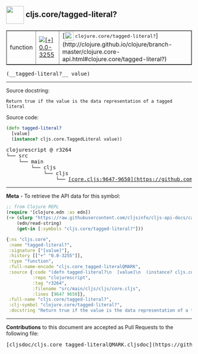 ## <img width="48px" valign="middle" src="http://i.imgur.com/Hi20huC.png"> cljs.core/tagged-literal?

 <table border="1">
<tr>

<td>function</td>
<td><a href="https://github.com/cljsinfo/cljs-api-docs/tree/0.0-3255"><img valign="middle" alt="[+] 0.0-3255" src="https://img.shields.io/badge/+-0.0--3255-lightgrey.svg"></a> </td>
<td>
[<img height="24px" valign="middle" src="http://i.imgur.com/1GjPKvB.png"> <samp>clojure.core/tagged-literal?</samp>](http://clojure.github.io/clojure/branch-master/clojure.core-api.html#clojure.core/tagged-literal?)
</td>
</tr>
</table>

 <samp>
(__tagged-literal?__ value)<br>
</samp>

---




Source docstring:

```
Return true if the value is the data representation of a tagged literal
```

Source code:

```clj
(defn tagged-literal?
  [value]
  (instance? cljs.core.TaggedLiteral value))
```

 <pre>
clojurescript @ r3264
└── src
    └── main
        └── cljs
            └── cljs
                └── <ins>[core.cljs:9647-9650](https://github.com/clojure/clojurescript/blob/r3264/src/main/cljs/cljs/core.cljs#L9647-L9650)</ins>
</pre>


---

__Meta__ - To retrieve the API data for this symbol:

```clj
;; from Clojure REPL
(require '[clojure.edn :as edn])
(-> (slurp "https://raw.githubusercontent.com/cljsinfo/cljs-api-docs/catalog/cljs-api.edn")
    (edn/read-string)
    (get-in [:symbols "cljs.core/tagged-literal?"]))
```

```clj
{:ns "cljs.core",
 :name "tagged-literal?",
 :signature ["[value]"],
 :history [["+" "0.0-3255"]],
 :type "function",
 :full-name-encode "cljs.core_tagged-literalQMARK",
 :source {:code "(defn tagged-literal?\n  [value]\n  (instance? cljs.core.TaggedLiteral value))",
          :repo "clojurescript",
          :tag "r3264",
          :filename "src/main/cljs/cljs/core.cljs",
          :lines [9647 9650]},
 :full-name "cljs.core/tagged-literal?",
 :clj-symbol "clojure.core/tagged-literal?",
 :docstring "Return true if the value is the data representation of a tagged literal"}

```

---

__Contributions__ to this document are accepted as Pull Requests to the following file:

 <pre>
[cljsdoc/cljs.core_tagged-literalQMARK.cljsdoc](https://github.com/cljsinfo/cljs-api-docs/blob/master/cljsdoc/cljs.core_tagged-literalQMARK.cljsdoc)
</pre>

